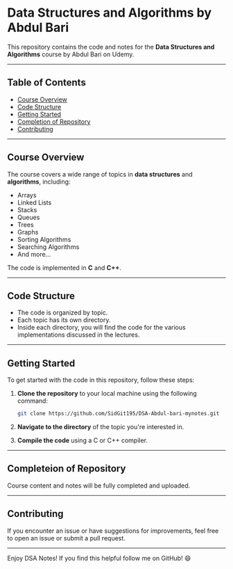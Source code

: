 # Data Structures and Algorithms by Abdul Bari

This repository contains the code and notes for the **Data Structures and Algorithms** course by Abdul Bari on Udemy.

---

## Table of Contents
- [Course Overview](#course-overview)
- [Code Structure](#code-structure)
- [Getting Started](#getting-started)
- [Completion of Repository](#completion-of-repository)
- [Contributing](#contributing)

---

## Course Overview
The course covers a wide range of topics in **data structures** and **algorithms**, including:
- Arrays
- Linked Lists
- Stacks
- Queues
- Trees
- Graphs
- Sorting Algorithms
- Searching Algorithms
- And more...

The code is implemented in **C** and **C++**.

---

## Code Structure
- The code is organized by topic.
- Each topic has its own directory.
- Inside each directory, you will find the code for the various implementations discussed in the lectures.

---

## Getting Started
To get started with the code in this repository, follow these steps:

1. **Clone the repository** to your local machine using the following command:
   ```bash
   git clone https://github.com/SidGit195/DSA-Abdul-bari-mynotes.git
   ```

2. **Navigate to the directory** of the topic you're interested in.

3. **Compile the code** using a C or C++ compiler.

---

## Completeion of Repository
Course content and notes will be fully completed and uploaded.

---

## Contributing
If you encounter an issue or have suggestions for improvements, feel free to open an issue or submit a pull request.

---

Enjoy DSA Notes! If you find this helpful follow me on GitHub! 😄
